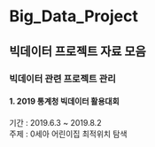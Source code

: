 # Big_Data_Project 

## 빅데이터 프로젝트 자료 모음 

### 빅데이터 관련 프로젝트 관리 

#### 1. 2019 통계청 빅데이터 활용대회  
기간 : 2019.6.3 ~ 2019.8.2 <br>
주제 : 0세아 어린이집 최적위치 탐색



